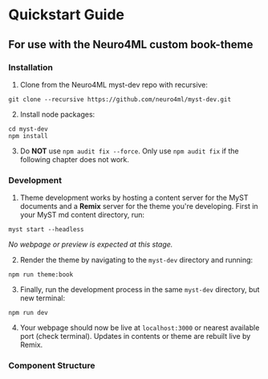 # Quickstart Guide
## For use with the Neuro4ML custom book-theme

### Installation
1. Clone from the Neuro4ML myst-dev repo with recursive:
```
git clone --recursive https://github.com/neuro4ml/myst-dev.git
```
2. Install node packages:
```
cd myst-dev
npm install
```
3. Do __NOT__ use ```npm audit fix --force```. Only use ```npm audit fix``` if the following chapter does not work.

### Development
1. Theme development works by hosting a content server for the MyST documents and a __Remix__ server for the theme you're developing.
First in your MyST md content directory, run:
```
myst start --headless
```
_No webpage or preview is expected at this stage._

2. Render the theme by navigating to the ```myst-dev``` directory and running:
```
npm run theme:book
```
3. Finally, run the development process in the same ```myst-dev``` directory, but new terminal:
```
npm run dev
```
4. Your webpage should now be live at ```localhost:3000``` or nearest available port (check terminal). Updates in contents or theme are rebuilt live by Remix.

### Component Structure